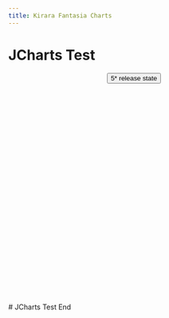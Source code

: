 ```yaml
---
title: Kirara Fantasia Charts
---
```


# JCharts Test
<script src="https://cdnjs.cloudflare.com/ajax/libs/Chart.js/2.9.3/Chart.min.js"></script>
<script src="assets/js/KiraraStats.js"></script>
<div style="text-align:center">
	<button id="button1">5* release state</button>
</div>
<div style="width: 100%; height: 400; margin: 20px auto;">
	<canvas id="myChart"></canvas>
</div>
# JCharts Test End